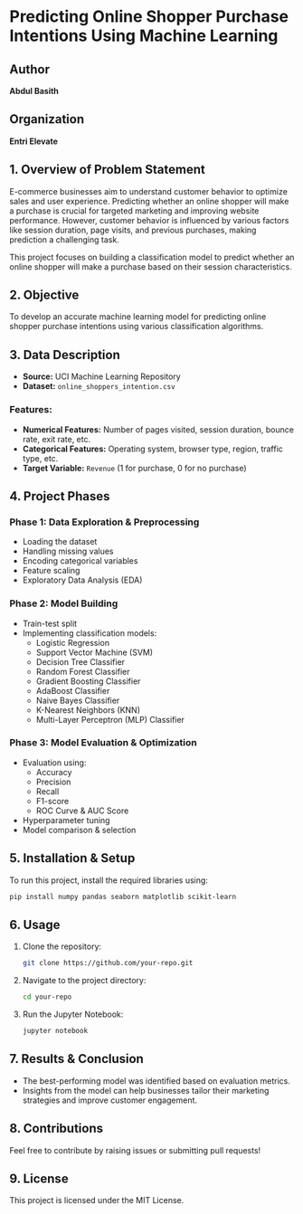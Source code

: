 # Predicting Online Shopper Purchase Intentions Using Machine Learning

## Author
**Abdul Basith**

## Organization
**Entri Elevate**

## 1. Overview of Problem Statement
E-commerce businesses aim to understand customer behavior to optimize sales and user experience. Predicting whether an online shopper will make a purchase is crucial for targeted marketing and improving website performance. However, customer behavior is influenced by various factors like session duration, page visits, and previous purchases, making prediction a challenging task.

This project focuses on building a classification model to predict whether an online shopper will make a purchase based on their session characteristics.

## 2. Objective
To develop an accurate machine learning model for predicting online shopper purchase intentions using various classification algorithms.

## 3. Data Description
- **Source:** UCI Machine Learning Repository
- **Dataset:** `online_shoppers_intention.csv`

### Features:
- **Numerical Features:** Number of pages visited, session duration, bounce rate, exit rate, etc.
- **Categorical Features:** Operating system, browser type, region, traffic type, etc.
- **Target Variable:** `Revenue` (1 for purchase, 0 for no purchase)

## 4. Project Phases
### Phase 1: Data Exploration & Preprocessing
- Loading the dataset
- Handling missing values
- Encoding categorical variables
- Feature scaling
- Exploratory Data Analysis (EDA)

### Phase 2: Model Building
- Train-test split
- Implementing classification models:
  - Logistic Regression
  - Support Vector Machine (SVM)
  - Decision Tree Classifier
  - Random Forest Classifier
  - Gradient Boosting Classifier
  - AdaBoost Classifier
  - Naive Bayes Classifier
  - K-Nearest Neighbors (KNN)
  - Multi-Layer Perceptron (MLP) Classifier

### Phase 3: Model Evaluation & Optimization
- Evaluation using:
  - Accuracy
  - Precision
  - Recall
  - F1-score
  - ROC Curve & AUC Score
- Hyperparameter tuning
- Model comparison & selection

## 5. Installation & Setup
To run this project, install the required libraries using:
```bash
pip install numpy pandas seaborn matplotlib scikit-learn
```

## 6. Usage
1. Clone the repository:
   ```bash
   git clone https://github.com/your-repo.git
   ```
2. Navigate to the project directory:
   ```bash
   cd your-repo
   ```
3. Run the Jupyter Notebook:
   ```bash
   jupyter notebook
   ```

## 7. Results & Conclusion
- The best-performing model was identified based on evaluation metrics.
- Insights from the model can help businesses tailor their marketing strategies and improve customer engagement.

## 8. Contributions
Feel free to contribute by raising issues or submitting pull requests!

## 9. License
This project is licensed under the MIT License.

